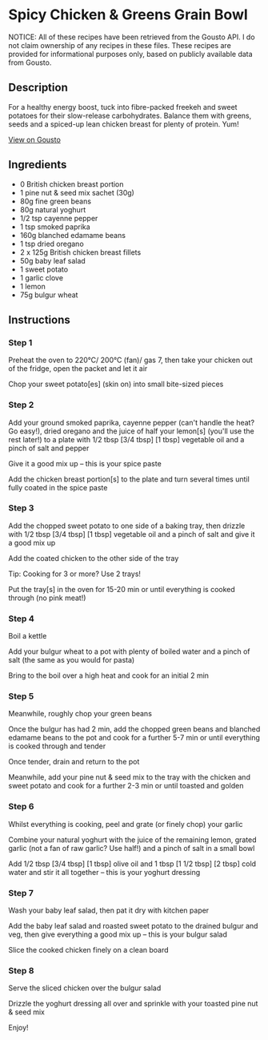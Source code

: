 # Spicy Chicken & Greens Grain Bowl

NOTICE: All of these recipes have been retrieved from the Gousto API. I do not claim ownership of any recipes in these files. These recipes are provided for informational purposes only, based on publicly available data from Gousto.

## Description

For a healthy energy boost, tuck into fibre-packed freekeh and sweet potatoes for their slow-release carbohydrates. Balance them with greens, seeds and a spiced-up lean chicken breast for plenty of protein. Yum!

[View on Gousto](https://www.gousto.co.uk/recipes/cookbook/spicy-chicken-greens-grain-bowl)

## Ingredients

- 0 British chicken breast portion
- 1 pine nut & seed mix sachet (30g)
- 80g fine green beans
- 80g natural yoghurt
- 1/2 tsp cayenne pepper
- 1 tsp smoked paprika
- 160g blanched edamame beans
- 1 tsp dried oregano
- 2 x 125g British chicken breast fillets
- 50g baby leaf salad
- 1 sweet potato
- 1 garlic clove
- 1 lemon
- 75g bulgur wheat

## Instructions


### Step 1

Preheat the oven to 220°C/ 200°C (fan)/ gas 7, then take your chicken out of the fridge, open the packet and let it air

Chop your sweet potato[es] (skin on) into small bite-sized pieces


### Step 2

Add your ground smoked paprika, cayenne pepper (can't handle the heat? Go easy!), dried oregano and the juice of half your lemon[s] (you'll use the rest later!) to a plate with 1/2 tbsp <span class="text-purple">[3/4 tbsp]</span> <span class="text-danger">[1 tbsp] </span>vegetable oil and a pinch of salt and pepper

Give it a good mix up – this is your spice paste

Add the chicken breast portion[s] to the plate and turn several times until fully coated in the spice paste


### Step 3

Add the chopped sweet potato to one side of a baking tray, then drizzle with 1/2 tbsp [3/4 tbsp] [1 tbsp] vegetable oil and a pinch of salt and give it a good mix up

Add the coated chicken to the other side of the tray

Tip: Cooking for 3 or more? Use 2 trays!

Put the tray[s] in the oven for 15-20 min or until everything is cooked through (no pink meat!)


### Step 4

Boil a kettle

Add your bulgur wheat to a pot with plenty of boiled water and a pinch of salt (the same as you would for pasta)

Bring to the boil over a high heat and cook for an initial 2 min


### Step 5

Meanwhile, roughly chop your green beans

Once the bulgur has had 2 min, add the chopped green beans and blanched edamame beans to the pot and cook for a further 5-7 min or until everything is cooked through and tender

Once tender, drain and return to the pot

Meanwhile, add your pine nut & seed mix to the tray with the chicken and sweet potato and cook for a further 2-3 min or until toasted and golden


### Step 6

Whilst everything is cooking, peel and grate (or finely chop) your garlic

Combine your natural yoghurt with the juice of the remaining lemon, grated garlic (not a fan of raw garlic? Use half!) and a pinch of salt in a small bowl

Add 1/2 tbsp <span class="text-purple">[3/4 tbsp]</span> <span class="text-danger">[1 tbsp]</span> olive oil and 1 tbsp <span class="text-purple">[1 1/2 tbsp]</span> <span class="text-danger">[2 tbsp] </span>cold water and stir it all together – this is your yoghurt dressing


### Step 7

Wash your baby leaf salad, then pat it dry with kitchen paper

Add the baby leaf salad and roasted sweet potato to the drained bulgur and veg, then give everything a good mix up – this is your bulgur salad

Slice the cooked chicken finely on a clean board

### Step 8

Serve the sliced chicken over the bulgur salad

Drizzle the yoghurt dressing all over and sprinkle with your toasted pine nut & seed mix

Enjoy!


